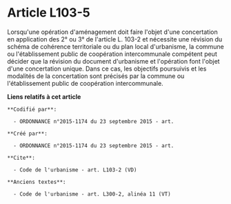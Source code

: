 # Article L103-5

Lorsqu'une opération d'aménagement doit faire l'objet d'une concertation en application des 2° ou 3° de l'article L. 103-2 et
nécessite une révision du schéma de cohérence territoriale ou du plan local d'urbanisme, la commune ou l'établissement public
de coopération intercommunale compétent peut décider que la révision du document d'urbanisme et l'opération font l'objet
d'une concertation unique. Dans ce cas, les objectifs poursuivis et les modalités de la concertation sont précisés par la
commune ou l'établissement public de coopération intercommunale.

**Liens relatifs à cet article**

	**Codifié par**:

	  - ORDONNANCE n°2015-1174 du 23 septembre 2015 - art.

	**Créé par**:

	  - ORDONNANCE n°2015-1174 du 23 septembre 2015 - art.

	**Cite**:

	  - Code de l'urbanisme - art. L103-2 (VD)

	**Anciens textes**:

	  - Code de l'urbanisme - art. L300-2, alinéa 11 (VT)
